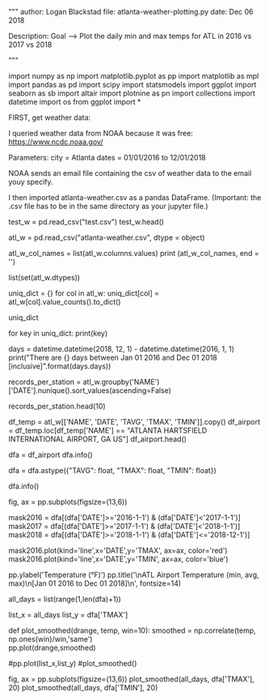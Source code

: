 
"""
author:  Logan Blackstad
file:    atlanta-weather-plotting.py
date:    Dec 06 2018

Description:
Goal --> Plot the daily min and max temps for ATL in 2016 vs 2017 vs 2018


"""

import numpy as np
import matplotlib.pyplot as pp
import matplotlib as mpl
import pandas as pd
import scipy
import statsmodels
import ggplot
import seaborn as sb
import altair
import plotnine as pn
import collections
import datetime
import os
from ggplot import *

FIRST, get weather data:

I queried weather data from NOAA because it was free:
https://www.ncdc.noaa.gov/

Parameters: 
city  = Atlanta
dates = 01/01/2016 to 12/01/2018

NOAA sends an email file containing the csv of weather data to the email youy specify.

I then imported atlanta-weather.csv as a pandas DataFrame. (Important: the .csv file has to be in the same directory as your jupyter file.) 

test_w = pd.read_csv("test.csv")
test_w.head()


atl_w = pd.read_csv("atlanta-weather.csv", dtype = object)

atl_w_col_names = list(atl_w.columns.values)
print (atl_w_col_names, end = '')

list(set(atl_w.dtypes))



uniq_dict = {}
for col in atl_w:
    uniq_dict[col] = atl_w[col].value_counts().to_dict()


uniq_dict

for key in uniq_dict: 
    print(key)

days = datetime.datetime(2018, 12, 1) - datetime.datetime(2016, 1, 1)
print("There are {} days between Jan 01 2016 and Dec 01 2018 [inclusive]".format(days.days))

records_per_station = atl_w.groupby('NAME')['DATE'].nunique().sort_values(ascending=False)

records_per_station.head(10)

df_temp = atl_w[['NAME', 'DATE', 'TAVG', 'TMAX', 'TMIN']].copy()
df_airport = df_temp.loc[df_temp['NAME'] == "ATLANTA HARTSFIELD INTERNATIONAL AIRPORT, GA US"]
df_airport.head()

dfa = df_airport
dfa.info()

dfa = dfa.astype({"TAVG": float, "TMAX": float, "TMIN": float})

dfa.info()

fig, ax = pp.subplots(figsize=(13,6))

mask2016 = dfa[(dfa['DATE']>='2016-1-1') & (dfa['DATE']<'2017-1-1')] 
mask2017 = dfa[(dfa['DATE']>='2017-1-1') & (dfa['DATE']<'2018-1-1')] 
mask2018 = dfa[(dfa['DATE']>='2018-1-1') & (dfa['DATE']<='2018-12-1')] 

mask2016.plot(kind='line',x='DATE',y='TMAX', ax=ax, color='red')
mask2016.plot(kind='line',x='DATE',y='TMIN', ax=ax, color='blue')


pp.ylabel('Temperature (°F)')
pp.title('\nATL Airport Temperature (min, avg, max)\n[Jan 01 2016 to Dec 01 2018]\n', fontsize=14)


all_days = list(range(1,len(dfa)+1))

list_x = all_days
list_y = dfa['TMAX']


def plot_smoothed(drange, temp, win=10):
    smoothed = np.correlate(temp, np.ones(win)/win,'same')    
    pp.plot(drange,smoothed)

#pp.plot(list_x,list_y)
#plot_smoothed()

fig, ax = pp.subplots(figsize=(13,6))
plot_smoothed(all_days, dfa['TMAX'], 20)
plot_smoothed(all_days, dfa['TMIN'], 20)

# 
